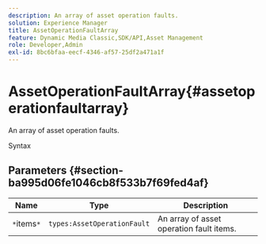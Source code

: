 ```yaml
---
description: An array of asset operation faults.
solution: Experience Manager
title: AssetOperationFaultArray
feature: Dynamic Media Classic,SDK/API,Asset Management
role: Developer,Admin
exl-id: 8bc6bfaa-eecf-4346-af57-25df2a471a1f
---
```

# AssetOperationFaultArray{#assetoperationfaultarray}

An array of asset operation faults.

 Syntax 

## Parameters {#section-ba995d06fe1046cb8f533b7f69fed4af}

|  Name  | Type  | Description  |
|---|---|---|
|  `*`items`*`  | `types:AssetOperationFault`  | An array of asset operation fault items.  |
